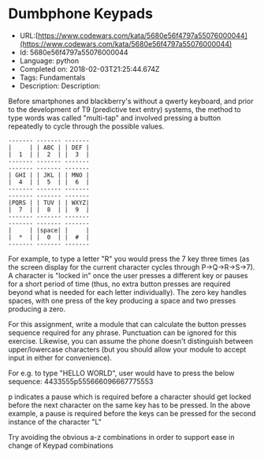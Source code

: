 # Dumbphone Keypads

 - URL:[https://www.codewars.com/kata/5680e56f4797a55076000044](https://www.codewars.com/kata/5680e56f4797a55076000044)
 - Id: 5680e56f4797a55076000044
 - Language: python
 - Completed on: 2018-02-03T21:25:44.674Z
 - Tags: Fundamentals
 - Description:
Description:

Before smartphones and blackberry's without a qwerty keyboard, and prior to the development of T9 (predictive text entry) systems, the method to type words was called "multi-tap" and involved pressing a button repeatedly to cycle through the possible values.


    ------- ------- -------
    |     | | ABC | | DEF |
    |  1  | |  2  | |  3  |
    ------- ------- -------
    ------- ------- -------
    | GHI | | JKL | | MNO |
    |  4  | |  5  | |  6  |
    ------- ------- -------
    ------- ------- -------
    |PQRS | | TUV | | WXYZ|
    |  7  | |  8  | |  9  |
    ------- ------- -------
    ------- ------- -------
    |     | |space| |     |
    |  *  | |  0  | |  #  |
    ------- ------- -------

For example, to type a letter "R" you would press the 7 key three times (as the screen display for the current character cycles through P->Q->R->S->7). A character is "locked in" once the user presses a different key or pauses for a short period of time (thus, no extra button presses are required beyond what is needed for each letter individually). The zero key handles spaces, with one press of the key producing a space and two presses producing a zero.

For this assignment, write a module that can calculate the button presses sequence required for any phrase. Punctuation can be ignored for this exercise. Likewise, you can assume the phone doesn't distinguish between upper/lowercase characters (but you should allow your module to accept input in either for convenience).

For e.g. to type "HELLO WORLD", user would have to press the below sequence:
4433555p555666096667775553

p indicates a pause which is required before a character should get locked before the next character on the same key has to be pressed. In the above example, a pause is required before the keys can be pressed for the second instance of the character "L"

Try avoiding the obvious a-z combinations in order to support ease in change of Keypad combinations

